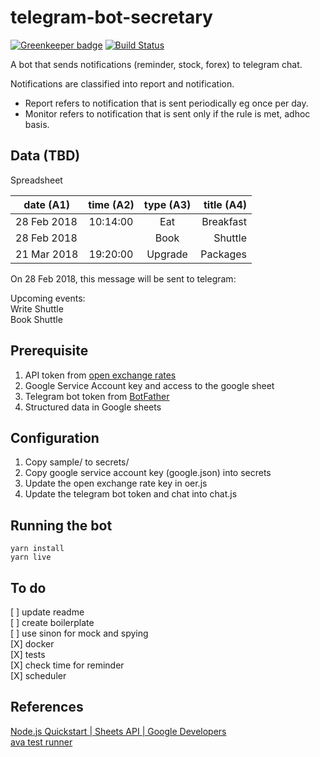 # telegram-bot-secretary

[![Greenkeeper badge](https://badges.greenkeeper.io/sohwendy/telegram-bot-secretary.svg)](https://greenkeeper.io/)
[![Build Status](https://travis-ci.org/sohwendy/telegram-bot-secretary.svg?branch=master)](https://travis-ci.org/sohwendy/telegram-bot-secretary)  

A bot that sends notifications (reminder, stock, forex) to telegram chat.
  
Notifications are classified into report and notification.
- Report refers to notification that is sent periodically eg once per day.  
- Monitor refers to notification that is sent only if the rule is met, adhoc basis. 


## Data (TBD)
Spreadsheet  

| date (A1)    | time (A2)| type (A3)| title (A4)  |
| ------------ |:--------:|:--------:| -----------:|  
| 28 Feb 2018  | 10:14:00 | Eat      | Breakfast   |  
| 28 Feb 2018  |          | Book     | Shuttle     |  
| 21 Mar 2018  | 19:20:00 | Upgrade  | Packages    |  

On 28 Feb 2018, this message will be sent to telegram:

Upcoming events:  
Write Shuttle  
Book Shuttle  

## Prerequisite
1. API token from [open exchange rates](https://openexchangerates.org)    
2. Google Service Account key and access to the google sheet  
3. Telegram bot token from [BotFather](https://telegram.me/BotFather)  
4. Structured data in Google sheets 

## Configuration
1. Copy sample/ to secrets/
2. Copy google service account key (google.json) into secrets
3. Update the open exchange rate key in oer.js
4. Update the telegram bot token and chat into chat.js

## Running the bot
```
yarn install
yarn live
```

## To do 
[ ] update readme  
[ ] create boilerplate  
[ ] use sinon for mock and spying  
[X] docker  
[X] tests  
[X] check time for reminder  
[X] scheduler  


## References
[Node.js Quickstart | Sheets API | Google Developers ](https://developers.google.com/sheets/api/quickstart/nodejs)  
[ava test runner](https://github.com/avajs/ava)  
